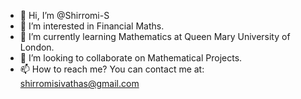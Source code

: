 - 👋 Hi, I’m @Shirromi-S
- 👀 I’m interested in Financial Maths.
- 🌱 I’m currently learning Mathematics at Queen Mary University of London.
- 💞️ I’m looking to collaborate on Mathematical Projects.
- 📫 How to reach me? You can contact me at: shirromisivathas@gmail.com

<!---
Shirromi-S/Shirromi-S is a ✨ special ✨ repository because its `README.md` (this file) appears on your GitHub profile.
You can click the Preview link to take a look at your changes.
--->
